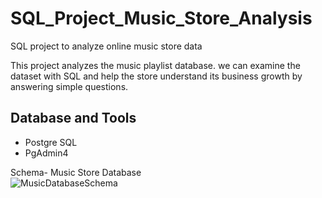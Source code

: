 # SQL_Project_Music_Store_Analysis
SQL project to analyze online music store data

This project analyzes the music playlist database. we can examine the dataset with SQL and help the store understand its business growth by answering simple questions.

## Database and Tools
* Postgre SQL
* PgAdmin4

Schema- Music Store Database  
![MusicDatabaseSchema]("https://github.com/ak8415129/")
